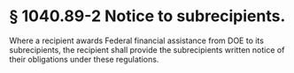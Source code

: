 # § 1040.89-2   Notice to subrecipients.

Where a recipient awards Federal financial assistance from DOE to its subrecipients, the recipient shall provide the subrecipients written notice of their obligations under these regulations.




